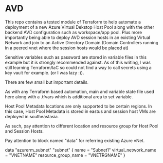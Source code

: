 # AVD

This repo contains a tested module of Terraform to help automate a deployment of a new Azure Virtual Dekstop Host Pool along with the other backend AVD configuration such as workspace/app pool. Plus more importantly being able to deploy AVD session hosts in an existing Virtual Network and join to an Active Directory Domain (Domain Controllers running in a peered vnet where the session hosts would be placed at)

Sensitive variables such as password are stored in variable files in this example but it is strongly recommended against. As of this writing, I was still learning Terraform/IaC so could not find a way to call secrets using a key vault for example. (or I was lazy :)).

There are few small but important details.

As with any Terraform based automation, main and variable state file used here along with a .tfvars which is additional area to set variable.

Host Pool Metadata locations are only supported to be certain regions. In this case, Host Pool Metadata is stored in eastus and session host VMs are deployed in southeastasia. 

As such, pay attention to different location and resource group for Host Pool and Session Hosts.

Pay attention to block named "data" for referring existing Azure vNet.

data "azurerm_subnet" "subnet" {
  name                 = "Subnet1"
  virtual_network_name = "VNETNAME"
  resource_group_name  = "VNETRGNAME"
}



